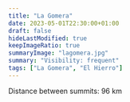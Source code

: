 ```yaml
---
title: "La Gomera"
date: 2023-05-01T22:30:00+01:00
draft: false
hideLastModified: true
keepImageRatio: true
summaryImage: "lagomera.jpg"
summary: "Visibility: frequent"
tags: ["La Gomera", "El Hierro"]
---
```


Distance between summits: 96 km    

